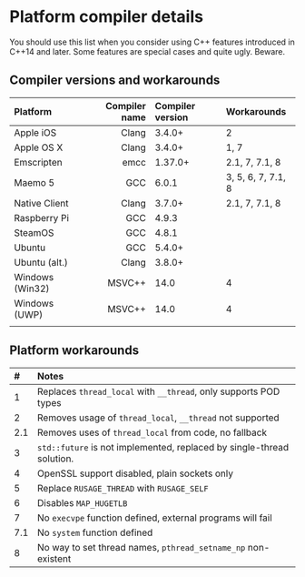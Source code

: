 # Platform compiler details

You should use this list when you consider using C++ features introduced in C++14 and later.
Some features are special cases and quite ugly. Beware.

## Compiler versions and workarounds

| Platform         | Compiler name       | Compiler version |Workarounds       |
|:-----------------|--------------------:|:-----------------|:-----------------|
|Apple iOS         | Clang               | 3.4.0+           |2                 |
|Apple OS X        | Clang               | 3.4.0+           |1, 7              |
|Emscripten        | emcc                | 1.37.0+          |2.1, 7, 7.1, 8    |
|Maemo 5           | GCC                 | 6.0.1            |3, 5, 6, 7, 7.1, 8|
|Native Client     | Clang               | 3.7.0+           |2.1, 7, 7.1, 8    |
|Raspberry Pi      | GCC                 | 4.9.3            |                  |
|SteamOS           | GCC                 | 4.8.1            |                  |
|Ubuntu            | GCC                 | 5.4.0+           |                  |
|Ubuntu (alt.)     | Clang               | 3.8.0+           |                  |
|Windows (Win32)   | MSVC++              | 14.0             |4                 |
|Windows (UWP)     | MSVC++              | 14.0             |4                 |
|                  |                     |                  |                  |

## Platform workarounds

| #    | Notes                                                                 |
|:-----|:----------------------------------------------------------------------|
| 1    | Replaces `thread_local` with `__thread`, only supports POD types      |
| 2    | Removes usage of `thread_local`, `__thread` not supported             |
| 2.1  | Removes uses of `thread_local` from code, no fallback                 |
| 3    | `std::future` is not implemented, replaced by single-thread solution. |
| 4    | OpenSSL support disabled, plain sockets only                          |
| 5    | Replace `RUSAGE_THREAD` with `RUSAGE_SELF`                            |
| 6    | Disables `MAP_HUGETLB`                                                |
| 7    | No `execvpe` function defined, external programs will fail            |
| 7.1  | No `system` function defined                                          |
| 8    | No way to set thread names, `pthread_setname_np` non-existent         |
